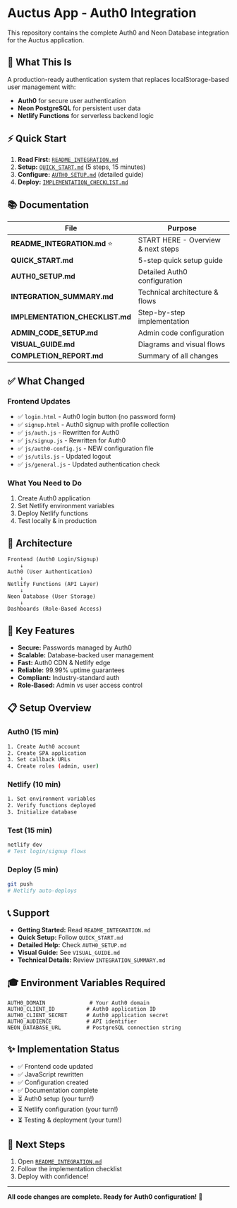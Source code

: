 # Auctus App - Auth0 Integration

This repository contains the complete Auth0 and Neon Database integration for the Auctus application.

## 🎯 What This Is

A production-ready authentication system that replaces localStorage-based user management with:
- **Auth0** for secure user authentication
- **Neon PostgreSQL** for persistent user data
- **Netlify Functions** for serverless backend logic

## ⚡ Quick Start

1. **Read First:** [`README_INTEGRATION.md`](README_INTEGRATION.md)
2. **Setup:** [`QUICK_START.md`](QUICK_START.md) (5 steps, 15 minutes)
3. **Configure:** [`AUTH0_SETUP.md`](AUTH0_SETUP.md) (detailed guide)
4. **Deploy:** [`IMPLEMENTATION_CHECKLIST.md`](IMPLEMENTATION_CHECKLIST.md)

## 📚 Documentation

| File | Purpose |
|------|---------|
| **README_INTEGRATION.md** ⭐ | START HERE - Overview & next steps |
| **QUICK_START.md** | 5-step quick setup guide |
| **AUTH0_SETUP.md** | Detailed Auth0 configuration |
| **INTEGRATION_SUMMARY.md** | Technical architecture & flows |
| **IMPLEMENTATION_CHECKLIST.md** | Step-by-step implementation |
| **ADMIN_CODE_SETUP.md** | Admin code configuration |
| **VISUAL_GUIDE.md** | Diagrams and visual flows |
| **COMPLETION_REPORT.md** | Summary of all changes |

## ✅ What Changed

### Frontend Updates
- ✅ `login.html` - Auth0 login button (no password form)
- ✅ `signup.html` - Auth0 signup with profile collection
- ✅ `js/auth.js` - Rewritten for Auth0
- ✅ `js/signup.js` - Rewritten for Auth0
- ✅ `js/auth0-config.js` - NEW configuration file
- ✅ `js/utils.js` - Updated logout
- ✅ `js/general.js` - Updated authentication check

### What You Need to Do
1. Create Auth0 application
2. Set Netlify environment variables
3. Deploy Netlify functions
4. Test locally & in production

## 🚀 Architecture

```
Frontend (Auth0 Login/Signup)
    ↓
Auth0 (User Authentication)
    ↓
Netlify Functions (API Layer)
    ↓
Neon Database (User Storage)
    ↓
Dashboards (Role-Based Access)
```

## 🔐 Key Features

- **Secure:** Passwords managed by Auth0
- **Scalable:** Database-backed user management
- **Fast:** Auth0 CDN & Netlify edge
- **Reliable:** 99.99% uptime guarantees
- **Compliant:** Industry-standard auth
- **Role-Based:** Admin vs user access control

## 📋 Setup Overview

### Auth0 (15 min)
```bash
1. Create Auth0 account
2. Create SPA application
3. Set callback URLs
4. Create roles (admin, user)
```

### Netlify (10 min)
```bash
1. Set environment variables
2. Verify functions deployed
3. Initialize database
```

### Test (15 min)
```bash
netlify dev
# Test login/signup flows
```

### Deploy (5 min)
```bash
git push
# Netlify auto-deploys
```

## 📞 Support

- **Getting Started:** Read `README_INTEGRATION.md`
- **Quick Setup:** Follow `QUICK_START.md`
- **Detailed Help:** Check `AUTH0_SETUP.md`
- **Visual Guide:** See `VISUAL_GUIDE.md`
- **Technical Details:** Review `INTEGRATION_SUMMARY.md`

## 🎓 Environment Variables Required

```
AUTH0_DOMAIN              # Your Auth0 domain
AUTH0_CLIENT_ID          # Auth0 application ID
AUTH0_CLIENT_SECRET      # Auth0 application secret
AUTH0_AUDIENCE           # API identifier
NEON_DATABASE_URL        # PostgreSQL connection string
```

## ✨ Implementation Status

- ✅ Frontend code updated
- ✅ JavaScript rewritten
- ✅ Configuration created
- ✅ Documentation complete
- ⏳ Auth0 setup (your turn!)
- ⏳ Netlify configuration (your turn!)
- ⏳ Testing & deployment (your turn!)

## 🎯 Next Steps

1. Open [`README_INTEGRATION.md`](README_INTEGRATION.md)
2. Follow the implementation checklist
3. Deploy with confidence!

---

**All code changes are complete. Ready for Auth0 configuration!** 🚀
